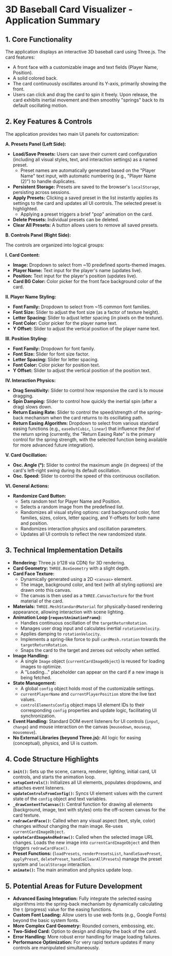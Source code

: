 # 3D Baseball Card Visualizer - Application Summary

## 1. Core Functionality

The application displays an interactive 3D baseball card using Three.js. The card features:
- A front face with a customizable image and text fields (Player Name, Position).
- A solid colored back.
- The card continuously oscillates around its Y-axis, primarily showing the front.
- Users can click and drag the card to spin it freely. Upon release, the card exhibits inertial movement and then smoothly "springs" back to its default oscillating motion.

## 2. Key Features & Controls

The application provides two main UI panels for customization:

**A. Presets Panel (Left Side):**
- **Load/Save Presets:** Users can save their current card configuration (including all visual styles, text, and interaction settings) as a named preset.
  - Preset names are automatically generated based on the "Player Name" text input, with automatic numbering (e.g., "Player Name (2)") to handle duplicates.
- **Persistent Storage:** Presets are saved to the browser's `localStorage`, persisting across sessions.
- **Apply Presets:** Clicking a saved preset in the list instantly applies its settings to the card and updates all UI controls. The selected preset is highlighted.
  - Applying a preset triggers a brief "pop" animation on the card.
- **Delete Presets:** Individual presets can be deleted.
- **Clear All Presets:** A button allows users to remove all saved presets.

**B. Controls Panel (Right Side):**

The controls are organized into logical groups:

**I. Card Content:**
- **Image:** Dropdown to select from ~10 predefined sports-themed images.
- **Player Name:** Text input for the player's name (updates live).
- **Position:** Text input for the player's position (updates live).
- **Card BG Color:** Color picker for the front face background color of the card.

**II. Player Name Styling:**
- **Font Family:** Dropdown to select from ~15 common font families.
- **Font Size:** Slider to adjust the font size (as a factor of texture height).
- **Letter Spacing:** Slider to adjust letter spacing (in pixels on the texture).
- **Font Color:** Color picker for the player name text.
- **Y Offset:** Slider to adjust the vertical position of the player name text.

**III. Position Styling:**
- **Font Family:** Dropdown for font family.
- **Font Size:** Slider for font size factor.
- **Letter Spacing:** Slider for letter spacing.
- **Font Color:** Color picker for position text.
- **Y Offset:** Slider to adjust the vertical position of the position text.

**IV. Interaction Physics:**
- **Drag Sensitivity:** Slider to control how responsive the card is to mouse dragging.
- **Spin Damping:** Slider to control how quickly the inertial spin (after a drag) slows down.
- **Return Easing Rate:** Slider to control the speed/strength of the spring-back mechanism when the card returns to its oscillating path.
- **Return Easing Algorithm:** Dropdown to select from various standard easing functions (e.g., `easeOutCubic`, `linear`) that influence the *feel* of the return spring (currently, the "Return Easing Rate" is the primary control for the spring strength, with the selected function being available for more advanced future integration).

**V. Card Oscillation:**
- **Osc. Angle (°):** Slider to control the maximum angle (in degrees) of the card's left-right swing during its default oscillation.
- **Osc. Speed:** Slider to control the speed of this continuous oscillation.

**VI. General Actions:**
- **Randomize Card Button:**
  - Sets random text for Player Name and Position.
  - Selects a random image from the predefined list.
  - Randomizes all visual styling options: card background color, font families, sizes, colors, letter spacing, and Y-offsets for both name and position.
  - Randomizes interaction physics and oscillation parameters.
  - Updates all UI controls to reflect the new randomized state.

## 3. Technical Implementation Details

- **Rendering:** Three.js (r128 via CDN) for 3D rendering.
- **Card Geometry:** `THREE.BoxGeometry` with a slight depth.
- **Card Face Texture:**
  - Dynamically generated using a 2D `<canvas>` element.
  - The image, background color, and text (with all styling options) are drawn onto this canvas.
  - The canvas is then used as a `THREE.CanvasTexture` for the front material of the card.
- **Materials:** `THREE.MeshStandardMaterial` for physically-based rendering appearance, allowing interaction with scene lighting.
- **Animation Loop (`requestAnimationFrame`):**
  - Handles continuous oscillation of the `targetReturnRotation`.
  - Manages user drag input and calculates inertial `rotationVelocity`.
  - Applies damping to `rotationVelocity`.
  - Implements a spring-like force to pull `cardMesh.rotation` towards the `targetReturnRotation`.
  - Snaps the card to the target and zeroes out velocity when settled.
- **Image Handling:**
  - A single `Image` object (`currentCardImageObject`) is reused for loading images to optimize.
  - A "Loading..." placeholder can appear on the card if a new image is being fetched.
- **State Management:**
  - A global `config` object holds most of the customizable settings.
  - `currentPlayerName` and `currentPlayerPosition` store the live text values.
  - `controlElementsConfig` object maps UI element IDs to their corresponding `config` properties and update logic, facilitating UI synchronization.
- **Event Handling:** Standard DOM event listeners for UI controls (`input`, `change`) and mouse interaction on the canvas (`mousedown`, `mouseup`, `mousemove`).
- **No External Libraries (beyond Three.js):** All logic for easing (conceptual), physics, and UI is custom.

## 4. Code Structure Highlights

- **`init()`:** Sets up the scene, camera, renderer, lighting, initial card, UI controls, and starts the animation loop.
- **`setupControls()`:** Initializes all UI elements, populates dropdowns, and attaches event listeners.
- **`updateControlsFromConfig()`:** Syncs UI element values with the current state of the `config` object and text variables.
- **`_drawContentToCanvas()`:** Central function for drawing all elements (background, image, text with styles) onto the off-screen canvas for the card texture.
- **`redrawCardFace()`:** Called when any visual aspect (text, style, color) changes *without* changing the main image. Re-uses `currentCardImageObject`.
- **`updateCardImageAndRedraw()`:** Called when the selected image URL changes. Loads the new image into `currentCardImageObject` and then triggers `redrawCardFace()`.
- **Preset Functions:** (`loadPresets`, `renderPresetsList`, `handleSavePreset`, `applyPreset`, `deletePreset`, `handleClearAllPresets`) manage the preset system and `localStorage` interaction.
- **`animate()`:** The main animation and physics update loop.

## 5. Potential Areas for Future Development

- **Advanced Easing Integration:** Fully integrate the selected easing algorithms into the spring-back mechanism by dynamically calculating the `t` (progress) value for the easing functions.
- **Custom Font Loading:** Allow users to use web fonts (e.g., Google Fonts) beyond the basic system fonts.
- **More Complex Card Geometry:** Rounded corners, embossing, etc.
- **Two-Sided Card:** Option to design and display the back of the card.
- **Error Handling:** More robust error handling for image loading failures.
- **Performance Optimization:** For very rapid texture updates if many controls are manipulated simultaneously.